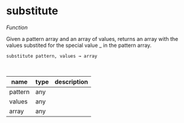 # substitute

_Function_

Given a pattern array and an array of values, returns an array with the values substited for the special value \_ in the pattern array.

<pre><code>substitute pattern, values &rarr; array</code></pre>
<br>

| name | type | description |
|------|------|-------------|
|pattern|any||
|values|any||
|array|any||


